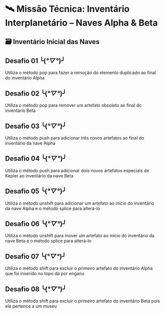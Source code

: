 # 🛰️ Missão Técnica: Inventário Interplanetário – Naves Alpha & Beta

## 🗃️ Inventário Inicial das Naves

## Desafio 01 ╰(*°▽°*)╯
Utiliza o método pop para fazer a remoção do elemento duplicado ao final do inventário Alpha

## Desafio 02 ╰(*°▽°*)╯
Utiliza o método pop para remover um artefato obsoleto ao final do inventário Beta

## Desafio 03 ╰(*°▽°*)╯
Utiliza o método push para adicionar três novos artefatos ao final do inventário da nave Alpha

## Desafio 04 ╰(*°▽°*)╯
Utiliza o método push para adicionar dois novos artefatos especiais de Kepler ao inventário da nave Beta

## Desafio 05 ╰(*°▽°*)╯
Utiliza o método unshift para adicionar um artefato ao início do inventário da nave Alpha e o método splice para alterá-lo

## Desafio 06 ╰(*°▽°*)╯
Utiliza o método unshift para mover um artefato ao início do inventário da nave Beta e o método splice para alterá-lo

## Desafio 07 ╰(*°▽°*)╯
Utiliza o método shift para excluir o primeiro artefato do inventário Alpha que foi inserido no topo da por engano

## Desafio 08 ╰(*°▽°*)╯
Utiliza o método shift para excluir o primeiro artefato do inventário Beta pois ele pertence a um museu 
